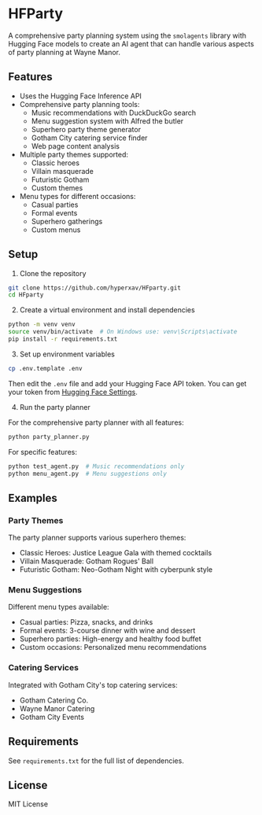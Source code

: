 # HFParty

A comprehensive party planning system using the `smolagents` library with Hugging Face models to create an AI agent that can handle various aspects of party planning at Wayne Manor.

## Features

- Uses the Hugging Face Inference API
- Comprehensive party planning tools:
  - Music recommendations with DuckDuckGo search
  - Menu suggestion system with Alfred the butler
  - Superhero party theme generator
  - Gotham City catering service finder
  - Web page content analysis
- Multiple party themes supported:
  - Classic heroes
  - Villain masquerade
  - Futuristic Gotham
  - Custom themes
- Menu types for different occasions:
  - Casual parties
  - Formal events
  - Superhero gatherings
  - Custom menus

## Setup

1. Clone the repository
```bash
git clone https://github.com/hyperxav/HFparty.git
cd HFparty
```

2. Create a virtual environment and install dependencies
```bash
python -m venv venv
source venv/bin/activate  # On Windows use: venv\Scripts\activate
pip install -r requirements.txt
```

3. Set up environment variables
```bash
cp .env.template .env
```
Then edit the `.env` file and add your Hugging Face API token. You can get your token from [Hugging Face Settings](https://huggingface.co/settings/tokens).

4. Run the party planner

For the comprehensive party planner with all features:
```bash
python party_planner.py
```

For specific features:
```bash
python test_agent.py  # Music recommendations only
python menu_agent.py  # Menu suggestions only
```

## Examples

### Party Themes

The party planner supports various superhero themes:
- Classic Heroes: Justice League Gala with themed cocktails
- Villain Masquerade: Gotham Rogues' Ball
- Futuristic Gotham: Neo-Gotham Night with cyberpunk style

### Menu Suggestions

Different menu types available:
- Casual parties: Pizza, snacks, and drinks
- Formal events: 3-course dinner with wine and dessert
- Superhero parties: High-energy and healthy food buffet
- Custom occasions: Personalized menu recommendations

### Catering Services

Integrated with Gotham City's top catering services:
- Gotham Catering Co.
- Wayne Manor Catering
- Gotham City Events

## Requirements

See `requirements.txt` for the full list of dependencies.

## License

MIT License 